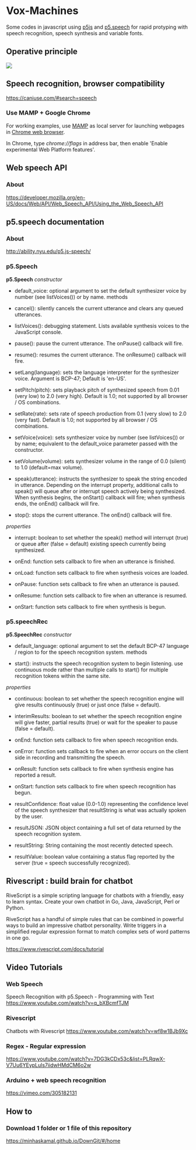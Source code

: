 # Vox-Machines
Some codes in javascript using <a href="http://p5js.org" target="_parent">p5js</a> and <a href="http://ability.nyu.edu/p5.js-speech/" target="_parent">p5.speech</a> for rapid protyping with speech recognition, speech synthesis and variable fonts.

## Operative principle
<img src="https://raw.githubusercontent.com/JulienDrochon/Vox-Machines/master/operative-principle.png"/>

## Speech recognition, browser compatibility
https://caniuse.com/#search=speech

### Use MAMP + Google Chrome
For working examples, use  <a href="https://www.mamp.info" target="_parent">MAMP</a> as local server for launching webpages in <a href="https://www.google.com/chrome/" target="_parent">Chrome web browser</a>.

In Chrome, type *chrome://flags* in address bar, then enable 'Enable experimental Web Platform features'.

## Web speech API
### About
https://developer.mozilla.org/en-US/docs/Web/API/Web_Speech_API/Using_the_Web_Speech_API


## p5.speech documentation
### About
http://ability.nyu.edu/p5.js-speech/

### p5.Speech
**p5.Speech**
*constructor*

- default_voice: optional argument to set the default synthesizer voice by number (see listVoices()) or by name. 
    methods
    
- cancel(): silently cancels the current utterance and clears any queued utterances.

- listVoices(): debugging statement. Lists available synthesis voices to the JavaScript console.

- pause(): pause the current utterance. The onPause() callback will fire.

- resume(): resumes the current utterance. The onResume() callback will fire.

- setLang(language): sets the language interpreter for the synthesizer voice. Argument is BCP-47; Default is 'en-US'.

- setPitch(pitch): sets playback pitch of synthesized speech from 0.01 (very low) to 2.0 (very high). Default is 1.0; not supported by all browser / OS combinations.

- setRate(rate): sets rate of speech production from 0.1 (very slow) to 2.0 (very fast). Default is 1.0; not supported by all browser / OS combinations.

- setVoice(voice): sets synthesizer voice by number (see listVoices()) or by name; equivalent to the default_voice parameter passed with the constructor.

- setVolume(volume): sets synthesizer volume in the range of 0.0 (silent) to 1.0 (default=max volume).

- speak(utterance): instructs the synthesizer to speak the string encoded in utterance. Depending on the interrupt property, additional calls to speak() will queue after or interrupt speech actively being synthesized. When synthesis begins, the onStart() callback will fire; when synthesis ends, the onEnd() callback will fire.

- stop(): stops the current utterance. The onEnd() callback will fire. 
    
*properties*
 
- interrupt: boolean to set whether the speak() method will interrupt (true) or queue after (false = default) existing speech currently being synthesized.

- onEnd: function sets callback to fire when an utterance is finished.

- onLoad: function sets callback to fire when synthesis voices are loaded.

- onPause: function sets callback to fire when an utterance is paused.

- onResume: function sets callback to fire when an utterance is resumed.

- onStart: function sets callback to fire when synthesis is begun. 

### p5.speechRec
**p5.SpeechRec**
    *constructor*
    
- default_language: optional argument to set the default BCP-47 language / region to for the speech recognition system. 
    methods
    
- start(): instructs the speech recognition system to begin listening. use continuous mode rather than multiple calls to start() for multiple recognition tokens within the same site. 

*properties*

- continuous: boolean to set whether the speech recognition engine will give results continuously (true) or just once (false = default).

- interimResults: boolean to set whether the speech recognition engine will give faster, partial results (true) or wait for the speaker to pause (false = default).
- onEnd: function sets callback to fire when speech recognition ends.
- onError: function sets callback to fire when an error occurs on the client side in recording and transmitting the speech.
- onResult: function sets callback to fire when synthesis engine has reported a result.
-  onStart: function sets callback to fire when speech recognition has begun.
- resultConfidence: float value (0.0-1.0) representing the confidence level of the speech synthesizer that resultString is what was actually spoken by the user.
- resultJSON: JSON object containing a full set of data returned by the speech recognition system.
- resultString: String containing the most recently detected speech.
- resultValue: boolean value containing a status flag reported by the server (true = speech successfully recognized). 


## Rivescript : build brain for chatbot
RiveScript is a simple scripting language for chatbots with a friendly, easy to learn syntax.
Create your own chatbot in Go, Java, JavaScript, Perl or Python.

RiveScript has a handful of simple rules that can be combined in powerful ways to build an impressive chatbot personality. Write triggers in a simplified regular expression format to match complex sets of word patterns in one go. 

https://www.rivescript.com/docs/tutorial

## Video Tutorials
### Web Speech
Speech Recognition with p5.Speech - Programming with Text
https://www.youtube.com/watch?v=q_bXBcmfTJM

### Rivescript
Chatbots with Rivescript
https://www.youtube.com/watch?v=wf8w1BJb9Xc

### Regex - Regular expression
https://www.youtube.com/watch?v=7DG3kCDx53c&list=PLRqwX-V7Uu6YEypLuls7iidwHMdCM6o2w

### Arduino + web speech recognition
https://vimeo.com/305182131

## How to
### Download 1 folder or 1 file of this repository
https://minhaskamal.github.io/DownGit/#/home




